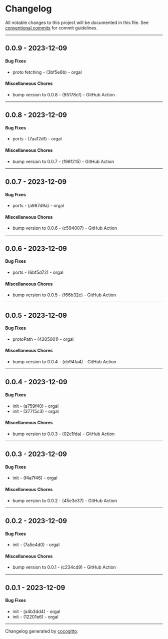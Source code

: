 # Changelog
All notable changes to this project will be documented in this file. See [conventional commits](https://www.conventionalcommits.org/) for commit guidelines.

- - -
## 0.0.9 - 2023-12-09
#### Bug Fixes
- proto fetching - (3bf5e6b) - orgal
#### Miscellaneous Chores
- bump version to 0.0.8 - (95178cf) - GitHub Action
- - -

## 0.0.8 - 2023-12-09
#### Bug Fixes
- ports - (7aa12df) - orgal
#### Miscellaneous Chores
- bump version to 0.0.7 - (f98f215) - GitHub Action
- - -

## 0.0.7 - 2023-12-09
#### Bug Fixes
- ports - (a987d9a) - orgal
#### Miscellaneous Chores
- bump version to 0.0.6 - (c594007) - GitHub Action
- - -

## 0.0.6 - 2023-12-09
#### Bug Fixes
- ports - (6bf5d72) - orgal
#### Miscellaneous Chores
- bump version to 0.0.5 - (f66b32c) - GitHub Action
- - -

## 0.0.5 - 2023-12-09
#### Bug Fixes
- protoPath - (4205001) - orgal
#### Miscellaneous Chores
- bump version to 0.0.4 - (cb94fa4) - GitHub Action
- - -

## 0.0.4 - 2023-12-09
#### Bug Fixes
- init - (a759f40) - orgal
- init - (37715c3) - orgal
#### Miscellaneous Chores
- bump version to 0.0.3 - (02c1fda) - GitHub Action
- - -

## 0.0.3 - 2023-12-09
#### Bug Fixes
- init - (f4a7f46) - orgal
#### Miscellaneous Chores
- bump version to 0.0.2 - (45e3e37) - GitHub Action
- - -

## 0.0.2 - 2023-12-09
#### Bug Fixes
- init - (7a5e4d0) - orgal
#### Miscellaneous Chores
- bump version to 0.0.1 - (c234cd9) - GitHub Action
- - -

## 0.0.1 - 2023-12-09
#### Bug Fixes
- init - (a4b3dd4) - orgal
- init - (12201e6) - orgal
- - -

Changelog generated by [cocogitto](https://github.com/cocogitto/cocogitto).
